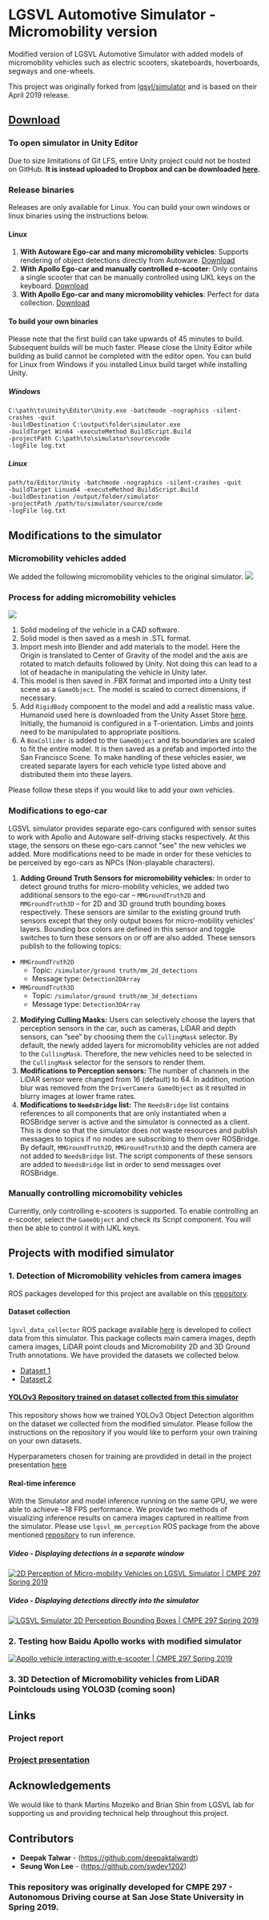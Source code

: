 # LGSVL Automotive Simulator - Micromobility version
Modified version of LGSVL Automotive Simulator with added models of micromobility vehicles such as electric scooters, skateboards, hoverboards, segways and one-wheels. 

This project was originally forked from [lgsvl/simulator](https://github.com/lgsvl/simulator) and is based on their April 2019 release.

## [Download](https://www.dropbox.com/sh/eyyehodzsu09v31/AACRm2BwvPeow7dk2mn93Zxia?dl=0)
### To open simulator in Unity Editor
Due to size limitations of Git LFS, entire Unity project could not be hosted on GitHub. **It is instead uploaded to Dropbox and can be downloaded [here](https://www.dropbox.com/sh/eyyehodzsu09v31/AACRm2BwvPeow7dk2mn93Zxia?dl=0).**

### Release binaries
Releases are only available for Linux. You can build your own windows or linux binaries using the instructions below. 
#### Linux
1. **With Autoware Ego-car and many micromobility vehicles**: Supports rendering of object detections directly from Autoware. [Download](https://www.dropbox.com/sh/dku35yl7mhflmad/AAC7_f9wZRx-ELVIMD7I0s0La?dl=0)
2. **With Apollo Ego-car and manually controlled e-scooter**: Only contains a single scooter that can be manually controlled using IJKL keys on the keyboard. [Download](https://www.dropbox.com/sh/gyxhgcqgmd4jmqm/AABXR6ysNd1ZiCp9RE7wtZyDa?dl=0)
3. **With Apollo Ego-car and many micromobility vehicles**: Perfect for data collection. [Download](https://www.dropbox.com/sh/zfe5hda944anzuz/AACDk17giYY0DVtrx-zzjiOca?dl=0)

#### To build your own binaries
Please note that the first build can take upwards of 45 minutes to build. Subsequent builds will be much faster. Please close the Unity Editor while building as build cannot be completed with the editor open. You can build for Linux from Windows if you installed Linux build target while installing Unity.
##### Windows
```
C:\path\to\Unity\Editor\Unity.exe -batchmode -nographics -silent-crashes -quit 
-buildDestination C:\output\folder\simulator.exe 
-buildTarget Win64 -executeMethod BuildScript.Build 
-projectPath C:\path\to\simulator\source\code 
-logFile log.txt
```
##### Linux
```
path/to/Editor/Unity -batchmode -nographics -silent-crashes -quit 
-buildTarget Linux64 -executeMethod BuildScript.Build 
-buildDestination /output/folder/simulator 
-projectPath /path/to/simulator/source/code 
-logFile log.txt
```
## Modifications to the simulator 
### Micromobility vehicles added
We added the following micromobility vehicles to the original simulator.
![](docs/images/all_vehicles_labeled.png)

### Process for adding micromobility vehicles
![](docs/images/process_adding_vehicles.jpg)
1. Solid modeling of the vehicle in a CAD software.
2. Solid model is then saved as a mesh in .STL format.
3. Import mesh into Blender and add materials to the model. Here the Origin is translated to Center of Gravity of the model and the axis are rotated to match defaults followed by Unity. Not doing this can lead to a lot of headache in manipulating the vehicle in Unity later.
4. This model is then saved in .FBX format and imported into a Unity test scene as a `GameObject`. The model is scaled to correct dimensions, if necessary.
5. Add `RigidBody` component to the model and add a realistic mass value. Humanoid used here is downloaded from the Unity Asset Store [here](https://assetstore.unity.com/packages/3d/characters/humanoids/rcp-caucaisan-character-models-81402#). Initially, the humanoid is configured in a T-orientation. Limbs and joints need to be manipulated to appropriate positions.
6. A `BoxCollider` is added to the `GameObject` and its boundaries are scaled to fit the entire model. It is then saved as a prefab and imported into the San Francisco Scene. To make handling of these vehicles easier, we created separate
layers for each vehicle type listed above and distributed them into these layers.

Please follow these steps if you would like to add your own vehicles.

### Modifications to ego-car
LGSVL simulator provides separate ego-cars configured with sensor suites to work with Apollo and Autoware self-driving stacks respectively. At this stage, the sensors on these ego-cars cannot "see" the new vehicles we added. More modifications need to be made in order for these vehicles to be perceived by ego-cars as NPCs (Non-playable characters).

1. **Adding Ground Truth Sensors for micromobility vehicles:** In order to detect ground truths for micro-mobility vehicles, we added two additional sensors to the ego-car – `MMGroundTruth2D` and `MMGroundTruth3D` – for 2D and 3D ground truth bounding boxes respectively. These sensors are similar to the existing ground truth sensors except that they only output boxes for micro-mobility vehicles’ layers. Bounding box colors are defined in this sensor and toggle switches to turn these sensors on or off are also added. These sensors publish to the following topics:
* `MMGroundTruth2D`
  * Topic: `/simulator/ground truth/mm_2d_detections`
  * Message type: `Detection2DArray`
* `MMGroundTruth3D`
  * Topic: `/simulator/ground truth/mm_3d_detections`
  * Message type: `Detection3DArray`
2. **Modifying Culling Masks:** Users can selectively choose the layers that perception sensors in the car, such as cameras, LiDAR and depth sensors, can ”see” by choosing them the `CullingMask` selector. By default, the newly added layers for micromobility vehicles are not added to the `CullingMask`. Therefore, the new vehicles need to be selected in the `CullingMask` selector for the sensors to render them.
3. **Modifications to Perception sensors:** The number of channels in the LiDAR sensor were changed from 16 (default) to 64. In addition, motion blur was removed from the `DriverCamera GameObject` as it resulted in blurry images at lower frame rates.
4. **Modifications to `NeedsBridge` list:** The `NeedsBridge` list contains references to all components that are only instantiated when a ROSBridge server is active and the simulator is connected as a client. This is done so that the simulator does not waste resources and publish messages to topics if no nodes are subscribing to them over ROSBridge. By default, `MMGroundTruth2D`, `MMGroundTruth3D` and the depth camera are not added to `NeedsBridge` list. The script components of these sensors are added to `NeedsBridge` list in order to send messages over ROSBridge.

### Manually controlling micromobility vehicles
Currently, only controlling e-scooters is supported. To enable controlling an e-scooter, select the `GameObject` and check its Script component. You will then be able to control it with IJKL keys.

## Projects with modified simulator

### 1. Detection of Micromobility vehicles from camera images
ROS packages developed for this project are available on this [repository](https://github.com/deepaktalwardt/lgsvl_micromobility_ros_pkgs).

#### Dataset collection
`lgsvl_data_collector` ROS package available [here](https://github.com/deepaktalwardt/lgsvl_micromobility_ros_pkgs) is developed to collect data from this simulator. This package collects main camera images, depth camera images, LiDAR point clouds and Micromobility 2D and 3D Ground Truth annotations. We have provided the datasets we collected below.
* [Dataset 1](https://www.dropbox.com/s/9cvsmraio6q6v0d/large_dataset_1.zip?dl=0)
* [Dataset 2](https://www.dropbox.com/s/kt6hwfsa95v4hck/large_dataset_2.zip?dl=0)

#### [YOLOv3 Repository trained on dataset collected from this simulator](https://github.com/deepaktalwardt/keras-yolo3)
This repository shows how we trained YOLOv3 Object Detection algorithm on the dataset we collected from the modified simulator. Please follow the instructions on the repository if you would like to perform your own training on your own datasets. 

Hyperparameters chosen for training are provdided in detail in the project presentation [here](https://docs.google.com/presentation/d/1NzCOh9w1M_gmNOr4F7BRGH3UlDinqTB6wfFwwc2YfJY/edit#slide=id.g573837cf9f_3_91)

#### Real-time inference
With the Simulator and model inference running on the same GPU, we were able to achieve ~18 FPS performance. We provide two methods of visualizing inference results on camera images captured in realtime from the simulator. Please use `lgsvl_mm_perception` ROS package from the above mentioned [repository](https://github.com/deepaktalwardt/lgsvl_micromobility_ros_pkgs) to run inference. 
##### Video - Displaying detections in a separate window
[![2D Perception of Micro-mobility Vehicles on LGSVL Simulator | CMPE 297 Spring 2019](docs/images/video1.jpg)](https://www.youtube.com/watch?v=DwWY89dVGEw)

##### Video - Displaying detections directly into the simulator
[![LGSVL Simulator 2D Perception Bounding Boxes | CMPE 297 Spring 2019](docs/images/video2.jpg)](https://www.youtube.com/watch?v=72CPQL3bGWQ&t)

### 2. Testing how Baidu Apollo works with modified simulator
[![Apollo vehicle interacting with e-scooter | CMPE 297 Spring 2019](docs/images/video3.jpg)](https://www.youtube.com/watch?v=TVreirGAxmI)

### 3. 3D Detection of Micromobility vehicles from LiDAR Pointclouds using YOLO3D (coming soon)

## Links
### Project report
### [Project presentation](https://docs.google.com/presentation/d/1NzCOh9w1M_gmNOr4F7BRGH3UlDinqTB6wfFwwc2YfJY/edit?usp=sharing)

## Acknowledgements
We would like to thank Martins Mozeiko and Brian Shin from LGSVL lab for supporting us and providing technical help throughout this project.

## Contributors
* **Deepak Talwar** - (https://github.com/deepaktalwardt)
* **Seung Won Lee** - (https://github.com/swdev1202)
### This repository was originally developed for CMPE 297 - Autonomous Driving course at San Jose State University in Spring 2019.
